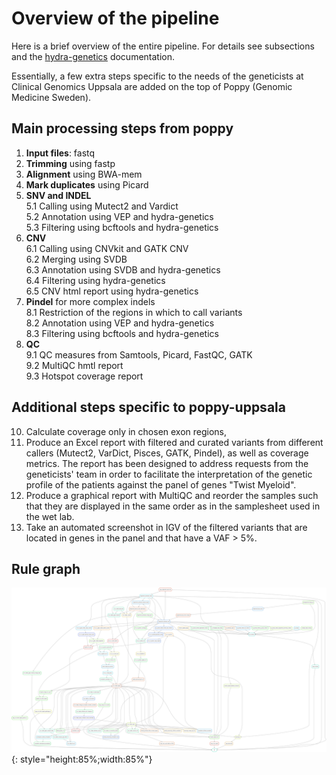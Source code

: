 # Overview of the pipeline
Here is a brief overview of the entire pipeline. For details see subsections and the [hydra-genetics](https://github.com/hydra-genetics/hydra-genetics) documentation.

Essentially, a few extra steps specific to the needs of the geneticists at Clinical Genomics Uppsala are added
on the top of Poppy (Genomic Medicine Sweden).


## Main processing steps from poppy
1. **Input files**: fastq
2. **Trimming** using fastp
3. **Alignment** using BWA-mem
4. **Mark duplicates** using Picard
5. **SNV and INDEL**  
  5.1 Calling using Mutect2 and Vardict  
  5.2 Annotation using VEP and hydra-genetics  
  5.3 Filtering using bcftools and hydra-genetics  
6. **CNV**  
  6.1 Calling using CNVkit and GATK CNV  
  6.2 Merging using SVDB  
  6.3 Annotation using SVDB and hydra-genetics  
  6.4 Filtering using hydra-genetics  
  6.5 CNV html report using hydra-genetics
7. **Pindel** for more complex indels  
  8.1 Restriction of the regions in which to call variants  
  8.2 Annotation using VEP and hydra-genetics  
  8.3 Filtering using bcftools and hydra-genetics  
9. **QC**  
  9.1 QC measures from Samtools, Picard, FastQC, GATK  
  9.2 MultiQC hmtl report  
  9.3 Hotspot coverage report  

## Additional steps specific to poppy-uppsala
10. Calculate coverage only in chosen exon regions,
11. Produce an Excel report with filtered and curated variants from different callers (Mutect2, VarDict, Pisces, GATK, Pindel), 
as well as coverage metrics. The report has been designed to address requests from the geneticists' team 
in order to facilitate the interpretation of the genetic profile of the patients against the panel of genes "Twist Myeloid".
12. Produce a graphical report with MultiQC and reorder the samples such that they are displayed in the same order 
as in the samplesheet used in the wet lab.
13. Take an automated screenshot in IGV of the filtered variants that are located in genes in the panel and that have a VAF > 5%.

## Rule graph
![rulegraph](images/rulegraph.png){: style="height:85%;width:85%"}
